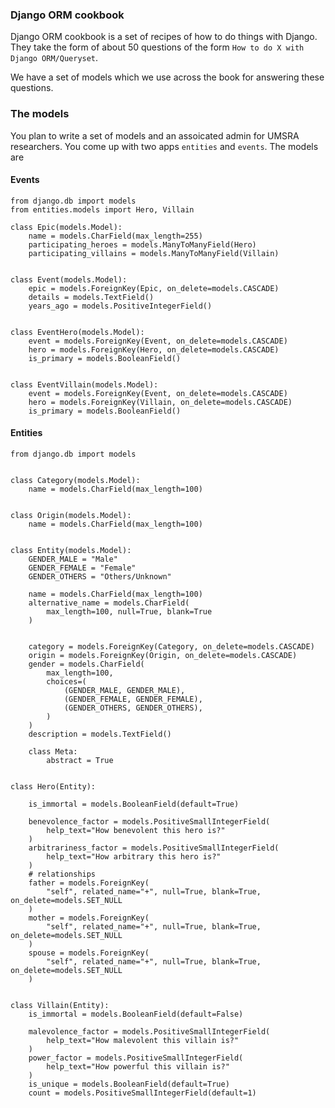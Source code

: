 ### Django ORM cookbook


Django ORM cookbook is a set of recipes of how to do things with Django.
They take the form of about 50 questions of the form
`How to do X with Django ORM/Queryset`.

We have a set of models which we use across the book for answering these questions.

### The models

You plan to write a set of models and an assoicated admin for UMSRA researchers. You come up with two apps `entities` and `events`. The models are


#### Events


    from django.db import models
    from entities.models import Hero, Villain

    class Epic(models.Model):
        name = models.CharField(max_length=255)
        participating_heroes = models.ManyToManyField(Hero)
        participating_villains = models.ManyToManyField(Villain)


    class Event(models.Model):
        epic = models.ForeignKey(Epic, on_delete=models.CASCADE)
        details = models.TextField()
        years_ago = models.PositiveIntegerField()


    class EventHero(models.Model):
        event = models.ForeignKey(Event, on_delete=models.CASCADE)
        hero = models.ForeignKey(Hero, on_delete=models.CASCADE)
        is_primary = models.BooleanField()


    class EventVillain(models.Model):
        event = models.ForeignKey(Event, on_delete=models.CASCADE)
        hero = models.ForeignKey(Villain, on_delete=models.CASCADE)
        is_primary = models.BooleanField()


#### Entities

    from django.db import models


    class Category(models.Model):
        name = models.CharField(max_length=100)


    class Origin(models.Model):
        name = models.CharField(max_length=100)


    class Entity(models.Model):
        GENDER_MALE = "Male"
        GENDER_FEMALE = "Female"
        GENDER_OTHERS = "Others/Unknown"

        name = models.CharField(max_length=100)
        alternative_name = models.CharField(
            max_length=100, null=True, blank=True
        )


        category = models.ForeignKey(Category, on_delete=models.CASCADE)
        origin = models.ForeignKey(Origin, on_delete=models.CASCADE)
        gender = models.CharField(
            max_length=100,
            choices=(
                (GENDER_MALE, GENDER_MALE),
                (GENDER_FEMALE, GENDER_FEMALE),
                (GENDER_OTHERS, GENDER_OTHERS),
            )
        )
        description = models.TextField()

        class Meta:
            abstract = True


    class Hero(Entity):

        is_immortal = models.BooleanField(default=True)

        benevolence_factor = models.PositiveSmallIntegerField(
            help_text="How benevolent this hero is?"
        )
        arbitrariness_factor = models.PositiveSmallIntegerField(
            help_text="How arbitrary this hero is?"
        )
        # relationships
        father = models.ForeignKey(
            "self", related_name="+", null=True, blank=True, on_delete=models.SET_NULL
        )
        mother = models.ForeignKey(
            "self", related_name="+", null=True, blank=True, on_delete=models.SET_NULL
        )
        spouse = models.ForeignKey(
            "self", related_name="+", null=True, blank=True, on_delete=models.SET_NULL
        )


    class Villain(Entity):
        is_immortal = models.BooleanField(default=False)

        malevolence_factor = models.PositiveSmallIntegerField(
            help_text="How malevolent this villain is?"
        )
        power_factor = models.PositiveSmallIntegerField(
            help_text="How powerful this villain is?"
        )
        is_unique = models.BooleanField(default=True)
        count = models.PositiveSmallIntegerField(default=1)
